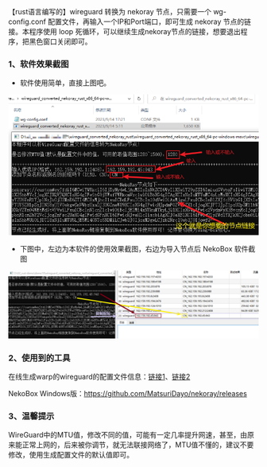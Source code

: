 【rust语言编写的】wireguard 转换为 nekoray 节点，只需要一个 wg-config.conf 配置文件，再输入一个IP和Port端口，即可生成 nekoray 节点的链接。本程序使用 loop 死循环，可以继续生成nekoray节点的链接，想要退出程序，把黑色窗口关闭即可。

### 1、软件效果截图

- 软件使用简单，直接上图吧。

<img src="images\Snipaste_2023-09-14_17-28-52.png" />

- 下图中，左边为本软件的使用效果截图，右边为导入节点后 NekoBox 软件截图

<img src="images\Snipaste_2023-09-14_17-33-28.png" />



### 2、使用到的工具

在线生成warp的wireguard的配置文件信息：[链接1](https://replit.com/@alialma/WARP-Wireguard-Register)、[链接2](https://replit.com/@kelekekou8/WARPconfig-youtubeBu-Yi-Yang-De-Qiang-Ge)

NekoBox Windows版：https://github.com/MatsuriDayo/nekoray/releases

### 3、温馨提示

WireGuard中的MTU值，修改不同的值，可能有一定几率提升网速，甚至，由原来能正常上网的，后来被你调节，就无法联接网络了，MTU值不懂的，建议不要修改，使用生成配置文件的默认值即可。
